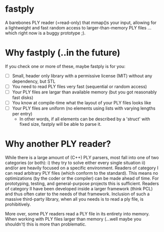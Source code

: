 # fastply

A barebones PLY reader (=read-only) that mmap()s your input, allowing for a lightweight and fast random access to larger-than-memory PLY files ... which right now is a buggy prototype ;).

# Why fastply (..in the future)
If you check one or more of these, maybe fastply is for you:
  - [ ] Small, header only library with a permissive license (MIT) without any dependency, but STL
  - [ ] You need to read PLY files very fast (sequential or random access)
  - [ ] Your PLY files are largar than available memory (but you got reasonably fast disks)
  - [ ] You know at compile-time what the layout of your PLY files looks like
  - [ ] Your PLY files are uniform (no elements using lists with varying lengths per entry)
    - In other words, if all elements can be described by a 'struct' with fixed size, fastply will be able to parse it.

# Why another PLY reader?
While there is a large amount of (C++) PLY parsers, most fall into one of two categories (or both):
    i) they try to solve either every single situation
    ii) and/or are heavily focused on a specific environment.
Readers of category I can read arbitrary PLY files (which conform to the standard). This means no optimizations (by the coder or the compiler) can be made ahead of time. For prototyping, testing, and general-purpose projects this is sufficient. Readers of category II have been developed inside a larger framework (think PCL) and thus often cater to the needs of that framework. Inclusion of such a massive third-party library, when all you needs is to read a ply file, is prohibitively.

More over, some PLY readers read a PLY file in its entirety into memory. When working with PLY files larger than memory (...well maybe you shouldn't) this is more than problematic.

